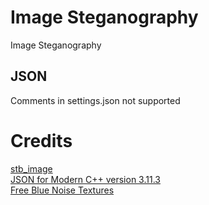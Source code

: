 # Image Steganography
Image Steganography

## JSON
Comments in settings.json not supported

# Credits

[stb_image](https://github.com/nothings/stb)  
[JSON for Modern C++ version 3.11.3](https://github.com/nlohmann/json/releases/tag/v3.11.3)  
[Free Blue Noise Textures](https://momentsingraphics.de/BlueNoise.html)